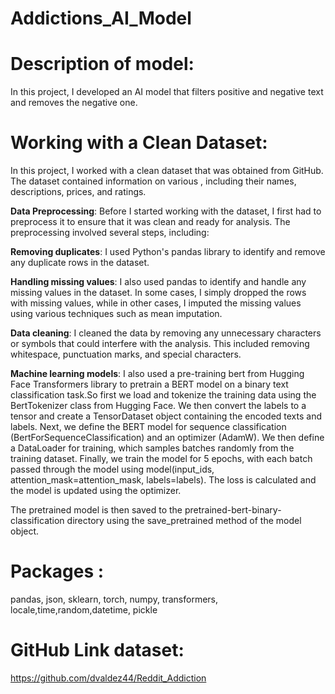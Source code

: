 # Addictions_AI_Model
# Description of model:
In this project, I developed an AI model that filters positive and negative text and removes the negative one.
# Working with a Clean Dataset:
In this project, I worked with a clean dataset that was obtained from GitHub. The dataset contained information on various , including their names, descriptions, prices, and ratings.

**Data Preprocessing**:
Before I started working with the dataset, I first had to preprocess it to ensure that it was clean and ready for analysis. The preprocessing involved several steps, including:

**Removing duplicates**: I used Python's pandas library to identify and remove any duplicate rows in the dataset.

**Handling missing values**: I also used pandas to identify and handle any missing values in the dataset. In some cases, I simply dropped the rows with missing values, while in other cases, I imputed the missing values using various techniques such as mean imputation.

**Data cleaning**: I cleaned the data by removing any unnecessary characters or symbols that could interfere with the analysis. This included removing whitespace, punctuation marks, and special characters.

**Machine learning models**: I also used a pre-training bert from Hugging Face Transformers library to pretrain a BERT model on a binary text classification task.So first we load and tokenize the training data using the BertTokenizer class from Hugging Face. We then convert the labels to a tensor and create a TensorDataset object containing the encoded texts and labels.
Next, we define the BERT model for sequence classification (BertForSequenceClassification) and an optimizer (AdamW). We then define a DataLoader for training, which samples batches randomly from the training dataset.
Finally, we train the model for 5 epochs, with each batch passed through the model using model(input_ids, attention_mask=attention_mask, labels=labels). The loss is calculated and the model is updated using the optimizer.

The pretrained model is then saved to the pretrained-bert-binary-classification directory using the save_pretrained method of the model object.
# Packages :
pandas, json, sklearn, torch, numpy, transformers, locale,time,random,datetime, pickle
# GitHub Link dataset:
https://github.com/dvaldez44/Reddit_Addiction
